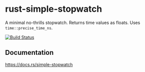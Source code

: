 # rust-simple-stopwatch
A minimal no-thrills stopwatch. Returns time values as floats. Uses `time::precise_time_ns`.

[![Build Status](https://travis-ci.org/huwb/rust-simple-stopwatch.svg?branch=master)](https://travis-ci.org/huwb/rust-simple-stopwatch)

## Documentation

https://docs.rs/simple-stopwatch
